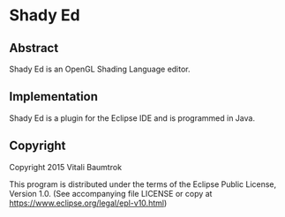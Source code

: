 # Shady Ed

## Abstract
Shady Ed is an OpenGL Shading Language editor.

## Implementation
Shady Ed is a plugin for the Eclipse IDE and is programmed in Java.

## Copyright
Copyright 2015 Vitali Baumtrok

This program is distributed under the terms of the Eclipse Public License, Version 1.0. (See accompanying file LICENSE or copy at https://www.eclipse.org/legal/epl-v10.html)